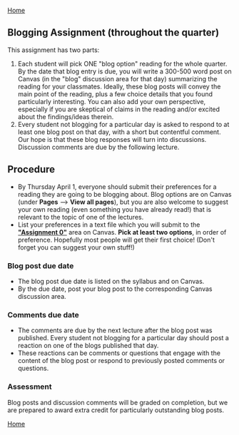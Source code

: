 [Home](index.md)

## Blogging Assignment (throughout the quarter)
This assignment has two parts:

1. Each student will pick ONE "blog option" reading for the whole quarter. By the date that blog entry is due, you will write a 300-500 word post on Canvas (in the "blog" discussion area for that day) summarizing the reading for your classmates. Ideally, these blog posts will convey the main point of the reading, plus a few choice details that you found particularly interesting. You can also add your own perspective, especially if you are skeptical of claims in the reading and/or excited about the findings/ideas therein.
1. Every student not blogging for a particular day is asked to respond to at least one blog post on that day, with a short but contentful comment. Our hope is that these blog responses will turn into discussions. Discussion comments are due by the following lecture.


## Procedure
* By Thursday April 1, everyone should submit their preferences for a reading they are going to be blogging about. Blog options are on Canvas (under **Pages** --> **View all pages**), but you are also welcome to suggest your own reading (even something you have already read!) that is relevant to the topic of one of the lectures.
* List your preferences in a text file which you will submit to the [**"Assignment 0"**](assign0.md) area on Canvas. **Pick at least two options**, in order of preference. Hopefully most people will get their first choice! (Don't forget you can suggest your own stuff!)

### Blog post due date
* The blog post due date is listed on the syllabus and on Canvas.
* By the due date, post your blog post to the corresponding Canvas discussion area.

### Comments due date
* The comments are due by the next lecture after the blog post was published. Every student not blogging for a particular day should post a reaction on one of the blogs published that day.
* These reactions can be comments or questions that engage with the content of the blog post or respond to previously posted comments or questions.

### Assessment
Blog posts and discussion comments will be graded on completion, but we are prepared to award extra credit for particularly outstanding blog posts. 

[Home](index.md)
